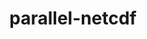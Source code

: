 ---
title: "parallel-netcdf"
layout: cache
categories: [package, develop]
meta: {"versions": ["1.12.3", "1.14.0"], "compilers": ["gcc@=11.1.0", "gcc@=11.4.0", "gcc@=12.4.0", "gcc@=7.3.1", "gcc@=9.4.0", "oneapi@=2024.1.0", "oneapi@=2024.2.1"], "oss": ["amzn2", "ubuntu20.04", "ubuntu22.04"], "platforms": ["linux"], "targets": ["aarch64", "neoverse_v1", "neoverse_v2", "ppc64le", "x86_64_v3", "x86_64_v4"], "stacks": ["aws-isc", "aws-isc-aarch64", "aws-pcluster-neoverse_v1", "aws-pcluster-x86_64_v4", "data-vis-sdk", "e4s", "e4s-neoverse-v2", "e4s-neoverse_v1", "e4s-oneapi", "e4s-power", "root"], "num_specs": 77, "num_specs_by_stack": {"aws-isc-aarch64": 7, "root": 77, "aws-pcluster-neoverse_v1": 5, "aws-isc": 7, "aws-pcluster-x86_64_v4": 6, "e4s-power": 6, "data-vis-sdk": 5, "e4s-neoverse_v1": 6, "e4s-neoverse-v2": 6, "e4s": 17, "e4s-oneapi": 12}}
spec_details: [{"hash": "dqnplfic5erhakf2vt3g5qgf5entgd4e", "compiler": "gcc@=7.3.1", "versions": ["1.14.0"], "os": "amzn2", "platform": "linux", "target": "aarch64", "variants": ["build_system=autotools", "~burstbuffer", "+cxx", "~examples", "+fortran", "+pic", "+shared"], "stacks": ["aws-isc-aarch64", "root"], "size": "-", "tarball": "https://binaries.spack.io/develop/build_cache/linux-amzn2-aarch64/gcc-7.3.1/parallel-netcdf-1.14.0/linux-amzn2-aarch64-gcc-7.3.1-parallel-netcdf-1.14.0-dqnplfic5erhakf2vt3g5qgf5entgd4e.spack"}, {"hash": "qy2lhjyti5ofsbeitvlvs37t44c6mkrp", "compiler": "gcc@=7.3.1", "versions": ["1.14.0"], "os": "amzn2", "platform": "linux", "target": "aarch64", "variants": ["build_system=autotools", "~burstbuffer", "+cxx", "~examples", "+fortran", "+pic", "+shared"], "stacks": ["aws-isc-aarch64", "root"], "size": "-", "tarball": "https://binaries.spack.io/develop/build_cache/linux-amzn2-aarch64/gcc-7.3.1/parallel-netcdf-1.14.0/linux-amzn2-aarch64-gcc-7.3.1-parallel-netcdf-1.14.0-qy2lhjyti5ofsbeitvlvs37t44c6mkrp.spack"}, {"hash": "gkb5px7jqys45hyhxuq6ftydpfpnbjxw", "compiler": "gcc@=7.3.1", "versions": ["1.14.0"], "os": "amzn2", "platform": "linux", "target": "aarch64", "variants": ["build_system=autotools", "~burstbuffer", "+cxx", "~examples", "+fortran", "+pic", "+shared"], "stacks": ["aws-isc-aarch64", "root"], "size": "-", "tarball": "https://binaries.spack.io/develop/build_cache/linux-amzn2-aarch64/gcc-7.3.1/parallel-netcdf-1.14.0/linux-amzn2-aarch64-gcc-7.3.1-parallel-netcdf-1.14.0-gkb5px7jqys45hyhxuq6ftydpfpnbjxw.spack"}, {"hash": "x2dvncvn5gqxydlc4g7sguvszpvllfiz", "compiler": "gcc@=7.3.1", "versions": ["1.14.0"], "os": "amzn2", "platform": "linux", "target": "aarch64", "variants": ["build_system=autotools", "~burstbuffer", "+cxx", "~examples", "+fortran", "+pic", "+shared"], "stacks": ["aws-isc-aarch64", "root"], "size": "-", "tarball": "https://binaries.spack.io/develop/build_cache/linux-amzn2-aarch64/gcc-7.3.1/parallel-netcdf-1.14.0/linux-amzn2-aarch64-gcc-7.3.1-parallel-netcdf-1.14.0-x2dvncvn5gqxydlc4g7sguvszpvllfiz.spack"}, {"hash": "xpp4lu64f6z3cqi743l46pjidt6pzmve", "compiler": "gcc@=7.3.1", "versions": ["1.14.0"], "os": "amzn2", "platform": "linux", "target": "aarch64", "variants": ["build_system=autotools", "~burstbuffer", "+cxx", "~examples", "+fortran", "+pic", "+shared"], "stacks": ["aws-isc-aarch64", "root"], "size": "-", "tarball": "https://binaries.spack.io/develop/build_cache/linux-amzn2-aarch64/gcc-7.3.1/parallel-netcdf-1.14.0/linux-amzn2-aarch64-gcc-7.3.1-parallel-netcdf-1.14.0-xpp4lu64f6z3cqi743l46pjidt6pzmve.spack"}, {"hash": "prltiktzosxn4bq45knbdxfa2n36hds4", "compiler": "gcc@=7.3.1", "versions": ["1.14.0"], "os": "amzn2", "platform": "linux", "target": "aarch64", "variants": ["build_system=autotools", "~burstbuffer", "+cxx", "~examples", "+fortran", "+pic", "+shared"], "stacks": ["aws-isc-aarch64", "root"], "size": "-", "tarball": "https://binaries.spack.io/develop/build_cache/linux-amzn2-aarch64/gcc-7.3.1/parallel-netcdf-1.14.0/linux-amzn2-aarch64-gcc-7.3.1-parallel-netcdf-1.14.0-prltiktzosxn4bq45knbdxfa2n36hds4.spack"}, {"hash": "ahndey3olajj3s24nysch7rlx2zxqlck", "compiler": "gcc@=7.3.1", "versions": ["1.14.0"], "os": "amzn2", "platform": "linux", "target": "aarch64", "variants": ["build_system=autotools", "~burstbuffer", "+cxx", "~examples", "+fortran", "+pic", "+shared"], "stacks": ["aws-isc-aarch64", "root"], "size": "-", "tarball": "https://binaries.spack.io/develop/build_cache/linux-amzn2-aarch64/gcc-7.3.1/parallel-netcdf-1.14.0/linux-amzn2-aarch64-gcc-7.3.1-parallel-netcdf-1.14.0-ahndey3olajj3s24nysch7rlx2zxqlck.spack"}, {"hash": "oxokuwletmsmz5po7vklpbqvrri2up33", "compiler": "gcc@=12.4.0", "versions": ["1.14.0"], "os": "amzn2", "platform": "linux", "target": "neoverse_v1", "variants": ["build_system=autotools", "~burstbuffer", "+cxx", "~examples", "+fortran", "+pic", "+shared"], "stacks": ["root", "aws-pcluster-neoverse_v1"], "size": "-", "tarball": "https://binaries.spack.io/develop/build_cache/linux-amzn2-neoverse_v1/gcc-12.4.0/parallel-netcdf-1.14.0/linux-amzn2-neoverse_v1-gcc-12.4.0-parallel-netcdf-1.14.0-oxokuwletmsmz5po7vklpbqvrri2up33.spack"}, {"hash": "azorururfwbdjuebuckazm3iot4neofu", "compiler": "gcc@=12.4.0", "versions": ["1.14.0"], "os": "amzn2", "platform": "linux", "target": "neoverse_v1", "variants": ["build_system=autotools", "~burstbuffer", "+cxx", "~examples", "+fortran", "+pic", "+shared"], "stacks": ["root", "aws-pcluster-neoverse_v1"], "size": "-", "tarball": "https://binaries.spack.io/develop/build_cache/linux-amzn2-neoverse_v1/gcc-12.4.0/parallel-netcdf-1.14.0/linux-amzn2-neoverse_v1-gcc-12.4.0-parallel-netcdf-1.14.0-azorururfwbdjuebuckazm3iot4neofu.spack"}, {"hash": "4hc6crxqjks4cpfzcshk5iuytjbbjw3s", "compiler": "gcc@=12.4.0", "versions": ["1.14.0"], "os": "amzn2", "platform": "linux", "target": "neoverse_v1", "variants": ["build_system=autotools", "~burstbuffer", "+cxx", "~examples", "+fortran", "+pic", "+shared"], "stacks": ["root", "aws-pcluster-neoverse_v1"], "size": "-", "tarball": "https://binaries.spack.io/develop/build_cache/linux-amzn2-neoverse_v1/gcc-12.4.0/parallel-netcdf-1.14.0/linux-amzn2-neoverse_v1-gcc-12.4.0-parallel-netcdf-1.14.0-4hc6crxqjks4cpfzcshk5iuytjbbjw3s.spack"}, {"hash": "fj2lxuwcdcvnqmb2ypyib2q6lcs5cidy", "compiler": "gcc@=12.4.0", "versions": ["1.14.0"], "os": "amzn2", "platform": "linux", "target": "neoverse_v1", "variants": ["build_system=autotools", "~burstbuffer", "+cxx", "~examples", "+fortran", "+pic", "+shared"], "stacks": ["root", "aws-pcluster-neoverse_v1"], "size": "-", "tarball": "https://binaries.spack.io/develop/build_cache/linux-amzn2-neoverse_v1/gcc-12.4.0/parallel-netcdf-1.14.0/linux-amzn2-neoverse_v1-gcc-12.4.0-parallel-netcdf-1.14.0-fj2lxuwcdcvnqmb2ypyib2q6lcs5cidy.spack"}, {"hash": "yk75xhp7dcmdmgi5o4nbfz47zuaeeeyu", "compiler": "gcc@=12.4.0", "versions": ["1.14.0"], "os": "amzn2", "platform": "linux", "target": "neoverse_v1", "variants": ["build_system=autotools", "~burstbuffer", "+cxx", "~examples", "+fortran", "+pic", "+shared"], "stacks": ["root", "aws-pcluster-neoverse_v1"], "size": "-", "tarball": "https://binaries.spack.io/develop/build_cache/linux-amzn2-neoverse_v1/gcc-12.4.0/parallel-netcdf-1.14.0/linux-amzn2-neoverse_v1-gcc-12.4.0-parallel-netcdf-1.14.0-yk75xhp7dcmdmgi5o4nbfz47zuaeeeyu.spack"}, {"hash": "4z7q7p5bondwto7rxkb2zelltg6ctwib", "compiler": "gcc@=7.3.1", "versions": ["1.14.0"], "os": "amzn2", "platform": "linux", "target": "x86_64_v3", "variants": ["build_system=autotools", "~burstbuffer", "+cxx", "~examples", "+fortran", "+pic", "+shared"], "stacks": ["aws-isc", "root"], "size": "-", "tarball": "https://binaries.spack.io/develop/build_cache/linux-amzn2-x86_64_v3/gcc-7.3.1/parallel-netcdf-1.14.0/linux-amzn2-x86_64_v3-gcc-7.3.1-parallel-netcdf-1.14.0-4z7q7p5bondwto7rxkb2zelltg6ctwib.spack"}, {"hash": "nd66m376zni6uagx2rlo2wpe2cvf3kdj", "compiler": "gcc@=7.3.1", "versions": ["1.14.0"], "os": "amzn2", "platform": "linux", "target": "x86_64_v3", "variants": ["build_system=autotools", "~burstbuffer", "+cxx", "~examples", "+fortran", "+pic", "+shared"], "stacks": ["aws-isc", "root"], "size": "-", "tarball": "https://binaries.spack.io/develop/build_cache/linux-amzn2-x86_64_v3/gcc-7.3.1/parallel-netcdf-1.14.0/linux-amzn2-x86_64_v3-gcc-7.3.1-parallel-netcdf-1.14.0-nd66m376zni6uagx2rlo2wpe2cvf3kdj.spack"}, {"hash": "idoajxv4sojoygtthfarziuivlw3gl5g", "compiler": "gcc@=7.3.1", "versions": ["1.14.0"], "os": "amzn2", "platform": "linux", "target": "x86_64_v3", "variants": ["build_system=autotools", "~burstbuffer", "+cxx", "~examples", "+fortran", "+pic", "+shared"], "stacks": ["aws-isc", "root"], "size": "-", "tarball": "https://binaries.spack.io/develop/build_cache/linux-amzn2-x86_64_v3/gcc-7.3.1/parallel-netcdf-1.14.0/linux-amzn2-x86_64_v3-gcc-7.3.1-parallel-netcdf-1.14.0-idoajxv4sojoygtthfarziuivlw3gl5g.spack"}, {"hash": "32flskuxap2v4jcmfpngibmqrajrd6rn", "compiler": "gcc@=7.3.1", "versions": ["1.14.0"], "os": "amzn2", "platform": "linux", "target": "x86_64_v3", "variants": ["build_system=autotools", "~burstbuffer", "+cxx", "~examples", "+fortran", "+pic", "+shared"], "stacks": ["aws-isc", "root"], "size": "-", "tarball": "https://binaries.spack.io/develop/build_cache/linux-amzn2-x86_64_v3/gcc-7.3.1/parallel-netcdf-1.14.0/linux-amzn2-x86_64_v3-gcc-7.3.1-parallel-netcdf-1.14.0-32flskuxap2v4jcmfpngibmqrajrd6rn.spack"}, {"hash": "vpsd2tqelylbkf7hppwxb2afooqkbp5f", "compiler": "gcc@=7.3.1", "versions": ["1.14.0"], "os": "amzn2", "platform": "linux", "target": "x86_64_v3", "variants": ["build_system=autotools", "~burstbuffer", "+cxx", "~examples", "+fortran", "+pic", "+shared"], "stacks": ["aws-isc", "root"], "size": "-", "tarball": "https://binaries.spack.io/develop/build_cache/linux-amzn2-x86_64_v3/gcc-7.3.1/parallel-netcdf-1.14.0/linux-amzn2-x86_64_v3-gcc-7.3.1-parallel-netcdf-1.14.0-vpsd2tqelylbkf7hppwxb2afooqkbp5f.spack"}, {"hash": "s2czlnmd2rx2nshkhsknss42y6sjsokw", "compiler": "gcc@=7.3.1", "versions": ["1.14.0"], "os": "amzn2", "platform": "linux", "target": "x86_64_v3", "variants": ["build_system=autotools", "~burstbuffer", "+cxx", "~examples", "+fortran", "+pic", "+shared"], "stacks": ["aws-isc", "root"], "size": "-", "tarball": "https://binaries.spack.io/develop/build_cache/linux-amzn2-x86_64_v3/gcc-7.3.1/parallel-netcdf-1.14.0/linux-amzn2-x86_64_v3-gcc-7.3.1-parallel-netcdf-1.14.0-s2czlnmd2rx2nshkhsknss42y6sjsokw.spack"}, {"hash": "jl4xsgpzy65bjfna3vrlrmexde2ilbvc", "compiler": "gcc@=7.3.1", "versions": ["1.14.0"], "os": "amzn2", "platform": "linux", "target": "x86_64_v3", "variants": ["build_system=autotools", "~burstbuffer", "+cxx", "~examples", "+fortran", "+pic", "+shared"], "stacks": ["aws-isc", "root"], "size": "-", "tarball": "https://binaries.spack.io/develop/build_cache/linux-amzn2-x86_64_v3/gcc-7.3.1/parallel-netcdf-1.14.0/linux-amzn2-x86_64_v3-gcc-7.3.1-parallel-netcdf-1.14.0-jl4xsgpzy65bjfna3vrlrmexde2ilbvc.spack"}, {"hash": "er3ews76x5majuv7tlilnofe6h74hbs2", "compiler": "oneapi@=2024.1.0", "versions": ["1.14.0"], "os": "amzn2", "platform": "linux", "target": "x86_64_v3", "variants": ["build_system=autotools", "~burstbuffer", "+cxx", "~examples", "+fortran", "+pic", "+shared"], "stacks": ["root", "aws-pcluster-x86_64_v4"], "size": "-", "tarball": "https://binaries.spack.io/develop/build_cache/linux-amzn2-x86_64_v3/oneapi-2024.1.0/parallel-netcdf-1.14.0/linux-amzn2-x86_64_v3-oneapi-2024.1.0-parallel-netcdf-1.14.0-er3ews76x5majuv7tlilnofe6h74hbs2.spack"}, {"hash": "hzfv3zd7w2jpeaie7uq7jhxgt7cwucfk", "compiler": "oneapi@=2024.1.0", "versions": ["1.14.0"], "os": "amzn2", "platform": "linux", "target": "x86_64_v3", "variants": ["build_system=autotools", "~burstbuffer", "+cxx", "~examples", "+fortran", "+pic", "+shared"], "stacks": ["root", "aws-pcluster-x86_64_v4"], "size": "-", "tarball": "https://binaries.spack.io/develop/build_cache/linux-amzn2-x86_64_v3/oneapi-2024.1.0/parallel-netcdf-1.14.0/linux-amzn2-x86_64_v3-oneapi-2024.1.0-parallel-netcdf-1.14.0-hzfv3zd7w2jpeaie7uq7jhxgt7cwucfk.spack"}, {"hash": "vg6ds2h2gmzeugww4ypvc54zfsquydto", "compiler": "oneapi@=2024.1.0", "versions": ["1.14.0"], "os": "amzn2", "platform": "linux", "target": "x86_64_v3", "variants": ["build_system=autotools", "~burstbuffer", "+cxx", "~examples", "+fortran", "+pic", "+shared"], "stacks": ["root", "aws-pcluster-x86_64_v4"], "size": "-", "tarball": "https://binaries.spack.io/develop/build_cache/linux-amzn2-x86_64_v3/oneapi-2024.1.0/parallel-netcdf-1.14.0/linux-amzn2-x86_64_v3-oneapi-2024.1.0-parallel-netcdf-1.14.0-vg6ds2h2gmzeugww4ypvc54zfsquydto.spack"}, {"hash": "qcw7yadjpcmyn4dy36kr75n4nq5pmk6b", "compiler": "oneapi@=2024.1.0", "versions": ["1.14.0"], "os": "amzn2", "platform": "linux", "target": "x86_64_v4", "variants": ["build_system=autotools", "~burstbuffer", "+cxx", "~examples", "+fortran", "+pic", "+shared"], "stacks": ["root", "aws-pcluster-x86_64_v4"], "size": "-", "tarball": "https://binaries.spack.io/develop/build_cache/linux-amzn2-x86_64_v4/oneapi-2024.1.0/parallel-netcdf-1.14.0/linux-amzn2-x86_64_v4-oneapi-2024.1.0-parallel-netcdf-1.14.0-qcw7yadjpcmyn4dy36kr75n4nq5pmk6b.spack"}, {"hash": "qwjemw4kddodgybwmf7m37vnyg2gxbrm", "compiler": "oneapi@=2024.1.0", "versions": ["1.14.0"], "os": "amzn2", "platform": "linux", "target": "x86_64_v4", "variants": ["build_system=autotools", "~burstbuffer", "+cxx", "~examples", "+fortran", "+pic", "+shared"], "stacks": ["root", "aws-pcluster-x86_64_v4"], "size": "-", "tarball": "https://binaries.spack.io/develop/build_cache/linux-amzn2-x86_64_v4/oneapi-2024.1.0/parallel-netcdf-1.14.0/linux-amzn2-x86_64_v4-oneapi-2024.1.0-parallel-netcdf-1.14.0-qwjemw4kddodgybwmf7m37vnyg2gxbrm.spack"}, {"hash": "rxw5phry7erxandfwql4pacobts3dgfn", "compiler": "oneapi@=2024.1.0", "versions": ["1.14.0"], "os": "amzn2", "platform": "linux", "target": "x86_64_v4", "variants": ["build_system=autotools", "~burstbuffer", "+cxx", "~examples", "+fortran", "+pic", "+shared"], "stacks": ["root", "aws-pcluster-x86_64_v4"], "size": "-", "tarball": "https://binaries.spack.io/develop/build_cache/linux-amzn2-x86_64_v4/oneapi-2024.1.0/parallel-netcdf-1.14.0/linux-amzn2-x86_64_v4-oneapi-2024.1.0-parallel-netcdf-1.14.0-rxw5phry7erxandfwql4pacobts3dgfn.spack"}, {"hash": "46qqoacpipktcxpgwuwpmura7wwwqhoa", "compiler": "gcc@=9.4.0", "versions": ["1.14.0"], "os": "ubuntu20.04", "platform": "linux", "target": "ppc64le", "variants": ["build_system=autotools", "~burstbuffer", "+cxx", "~examples", "+fortran", "+pic", "+shared"], "stacks": ["root", "e4s-power"], "size": "-", "tarball": "https://binaries.spack.io/develop/build_cache/linux-ubuntu20.04-ppc64le/gcc-9.4.0/parallel-netcdf-1.14.0/linux-ubuntu20.04-ppc64le-gcc-9.4.0-parallel-netcdf-1.14.0-46qqoacpipktcxpgwuwpmura7wwwqhoa.spack"}, {"hash": "4ft4qlymhsyugkyhuhe4nlupsfgwt4v6", "compiler": "gcc@=9.4.0", "versions": ["1.14.0"], "os": "ubuntu20.04", "platform": "linux", "target": "ppc64le", "variants": ["build_system=autotools", "~burstbuffer", "+cxx", "~examples", "+fortran", "+pic", "+shared"], "stacks": ["root", "e4s-power"], "size": "-", "tarball": "https://binaries.spack.io/develop/build_cache/linux-ubuntu20.04-ppc64le/gcc-9.4.0/parallel-netcdf-1.14.0/linux-ubuntu20.04-ppc64le-gcc-9.4.0-parallel-netcdf-1.14.0-4ft4qlymhsyugkyhuhe4nlupsfgwt4v6.spack"}, {"hash": "icoabe6mswl6da5fih6igh3dfyokwsq4", "compiler": "gcc@=9.4.0", "versions": ["1.14.0"], "os": "ubuntu20.04", "platform": "linux", "target": "ppc64le", "variants": ["build_system=autotools", "~burstbuffer", "+cxx", "~examples", "+fortran", "+pic", "+shared"], "stacks": ["root", "e4s-power"], "size": "-", "tarball": "https://binaries.spack.io/develop/build_cache/linux-ubuntu20.04-ppc64le/gcc-9.4.0/parallel-netcdf-1.14.0/linux-ubuntu20.04-ppc64le-gcc-9.4.0-parallel-netcdf-1.14.0-icoabe6mswl6da5fih6igh3dfyokwsq4.spack"}, {"hash": "jthcksgoef5k7zjrf5kptx4a3qikvdkf", "compiler": "gcc@=9.4.0", "versions": ["1.14.0"], "os": "ubuntu20.04", "platform": "linux", "target": "ppc64le", "variants": ["build_system=autotools", "~burstbuffer", "+cxx", "~examples", "+fortran", "+pic", "+shared"], "stacks": ["root", "e4s-power"], "size": "-", "tarball": "https://binaries.spack.io/develop/build_cache/linux-ubuntu20.04-ppc64le/gcc-9.4.0/parallel-netcdf-1.14.0/linux-ubuntu20.04-ppc64le-gcc-9.4.0-parallel-netcdf-1.14.0-jthcksgoef5k7zjrf5kptx4a3qikvdkf.spack"}, {"hash": "o6kyx2gx2svqcyjqdlzwnn6xiezyyccx", "compiler": "gcc@=9.4.0", "versions": ["1.14.0"], "os": "ubuntu20.04", "platform": "linux", "target": "ppc64le", "variants": ["build_system=autotools", "~burstbuffer", "+cxx", "~examples", "+fortran", "+pic", "+shared"], "stacks": ["root", "e4s-power"], "size": "-", "tarball": "https://binaries.spack.io/develop/build_cache/linux-ubuntu20.04-ppc64le/gcc-9.4.0/parallel-netcdf-1.14.0/linux-ubuntu20.04-ppc64le-gcc-9.4.0-parallel-netcdf-1.14.0-o6kyx2gx2svqcyjqdlzwnn6xiezyyccx.spack"}, {"hash": "qzkkbh5fjyqniqq2icz4v4risigrv7qp", "compiler": "gcc@=9.4.0", "versions": ["1.14.0"], "os": "ubuntu20.04", "platform": "linux", "target": "ppc64le", "variants": ["build_system=autotools", "~burstbuffer", "+cxx", "~examples", "+fortran", "+pic", "+shared"], "stacks": ["root", "e4s-power"], "size": "-", "tarball": "https://binaries.spack.io/develop/build_cache/linux-ubuntu20.04-ppc64le/gcc-9.4.0/parallel-netcdf-1.14.0/linux-ubuntu20.04-ppc64le-gcc-9.4.0-parallel-netcdf-1.14.0-qzkkbh5fjyqniqq2icz4v4risigrv7qp.spack"}, {"hash": "erjmrfj7xjx3c3nxbni56xjigausov6a", "compiler": "gcc@=11.1.0", "versions": ["1.14.0"], "os": "ubuntu20.04", "platform": "linux", "target": "x86_64_v3", "variants": ["build_system=autotools", "~burstbuffer", "+cxx", "~examples", "+fortran", "+pic", "+shared"], "stacks": ["data-vis-sdk", "root"], "size": "-", "tarball": "https://binaries.spack.io/develop/build_cache/linux-ubuntu20.04-x86_64_v3/gcc-11.1.0/parallel-netcdf-1.14.0/linux-ubuntu20.04-x86_64_v3-gcc-11.1.0-parallel-netcdf-1.14.0-erjmrfj7xjx3c3nxbni56xjigausov6a.spack"}, {"hash": "pbkksoj7jdsrpho44tw4kg3refoisxuc", "compiler": "gcc@=11.1.0", "versions": ["1.14.0"], "os": "ubuntu20.04", "platform": "linux", "target": "x86_64_v3", "variants": ["build_system=autotools", "~burstbuffer", "+cxx", "~examples", "+fortran", "+pic", "+shared"], "stacks": ["data-vis-sdk", "root"], "size": "-", "tarball": "https://binaries.spack.io/develop/build_cache/linux-ubuntu20.04-x86_64_v3/gcc-11.1.0/parallel-netcdf-1.14.0/linux-ubuntu20.04-x86_64_v3-gcc-11.1.0-parallel-netcdf-1.14.0-pbkksoj7jdsrpho44tw4kg3refoisxuc.spack"}, {"hash": "da44jnadrelo35hzndanga4cad7c5dn2", "compiler": "gcc@=11.1.0", "versions": ["1.14.0"], "os": "ubuntu20.04", "platform": "linux", "target": "x86_64_v3", "variants": ["build_system=autotools", "~burstbuffer", "+cxx", "~examples", "+fortran", "+pic", "+shared"], "stacks": ["data-vis-sdk", "root"], "size": "-", "tarball": "https://binaries.spack.io/develop/build_cache/linux-ubuntu20.04-x86_64_v3/gcc-11.1.0/parallel-netcdf-1.14.0/linux-ubuntu20.04-x86_64_v3-gcc-11.1.0-parallel-netcdf-1.14.0-da44jnadrelo35hzndanga4cad7c5dn2.spack"}, {"hash": "o6yhjl6qnr7x5ijq4e3vin7g2e2ybuqc", "compiler": "gcc@=11.1.0", "versions": ["1.14.0"], "os": "ubuntu20.04", "platform": "linux", "target": "x86_64_v3", "variants": ["build_system=autotools", "~burstbuffer", "+cxx", "~examples", "+fortran", "+pic", "+shared"], "stacks": ["data-vis-sdk", "root"], "size": "-", "tarball": "https://binaries.spack.io/develop/build_cache/linux-ubuntu20.04-x86_64_v3/gcc-11.1.0/parallel-netcdf-1.14.0/linux-ubuntu20.04-x86_64_v3-gcc-11.1.0-parallel-netcdf-1.14.0-o6yhjl6qnr7x5ijq4e3vin7g2e2ybuqc.spack"}, {"hash": "pskehzfz6ndu55o4lx5iu5hgdliqywsa", "compiler": "gcc@=11.1.0", "versions": ["1.14.0"], "os": "ubuntu20.04", "platform": "linux", "target": "x86_64_v3", "variants": ["build_system=autotools", "~burstbuffer", "+cxx", "~examples", "+fortran", "+pic", "+shared"], "stacks": ["data-vis-sdk", "root"], "size": "-", "tarball": "https://binaries.spack.io/develop/build_cache/linux-ubuntu20.04-x86_64_v3/gcc-11.1.0/parallel-netcdf-1.14.0/linux-ubuntu20.04-x86_64_v3-gcc-11.1.0-parallel-netcdf-1.14.0-pskehzfz6ndu55o4lx5iu5hgdliqywsa.spack"}, {"hash": "jmm3ryfz3pdwdbono2pombz24pfh2ocp", "compiler": "gcc@=11.4.0", "versions": ["1.12.3"], "os": "ubuntu22.04", "platform": "linux", "target": "neoverse_v1", "variants": ["build_system=autotools", "~burstbuffer", "+cxx", "+fortran", "+pic", "+shared"], "stacks": ["root", "e4s-neoverse_v1"], "size": "-", "tarball": "https://binaries.spack.io/develop/build_cache/linux-ubuntu22.04-neoverse_v1/gcc-11.4.0/parallel-netcdf-1.12.3/linux-ubuntu22.04-neoverse_v1-gcc-11.4.0-parallel-netcdf-1.12.3-jmm3ryfz3pdwdbono2pombz24pfh2ocp.spack"}, {"hash": "nkj2cdejtipbor3ijj4pwvv4hwy3ejmt", "compiler": "gcc@=11.4.0", "versions": ["1.12.3"], "os": "ubuntu22.04", "platform": "linux", "target": "neoverse_v1", "variants": ["build_system=autotools", "~burstbuffer", "+cxx", "+fortran", "+pic", "+shared"], "stacks": ["root", "e4s-neoverse_v1"], "size": "-", "tarball": "https://binaries.spack.io/develop/build_cache/linux-ubuntu22.04-neoverse_v1/gcc-11.4.0/parallel-netcdf-1.12.3/linux-ubuntu22.04-neoverse_v1-gcc-11.4.0-parallel-netcdf-1.12.3-nkj2cdejtipbor3ijj4pwvv4hwy3ejmt.spack"}, {"hash": "7hoegb2ibldnabzebzaudjgzhmektqjl", "compiler": "gcc@=11.4.0", "versions": ["1.12.3"], "os": "ubuntu22.04", "platform": "linux", "target": "neoverse_v1", "variants": ["build_system=autotools", "~burstbuffer", "+cxx", "+fortran", "+pic", "+shared"], "stacks": ["root", "e4s-neoverse_v1"], "size": "-", "tarball": "https://binaries.spack.io/develop/build_cache/linux-ubuntu22.04-neoverse_v1/gcc-11.4.0/parallel-netcdf-1.12.3/linux-ubuntu22.04-neoverse_v1-gcc-11.4.0-parallel-netcdf-1.12.3-7hoegb2ibldnabzebzaudjgzhmektqjl.spack"}, {"hash": "5mslt5ge3nn63hlismeab3ef27nutzdk", "compiler": "gcc@=11.4.0", "versions": ["1.12.3"], "os": "ubuntu22.04", "platform": "linux", "target": "neoverse_v1", "variants": ["build_system=autotools", "~burstbuffer", "+cxx", "+fortran", "+pic", "+shared"], "stacks": ["root", "e4s-neoverse_v1"], "size": "-", "tarball": "https://binaries.spack.io/develop/build_cache/linux-ubuntu22.04-neoverse_v1/gcc-11.4.0/parallel-netcdf-1.12.3/linux-ubuntu22.04-neoverse_v1-gcc-11.4.0-parallel-netcdf-1.12.3-5mslt5ge3nn63hlismeab3ef27nutzdk.spack"}, {"hash": "6bq5eyas7jr7q2lgia34jelogunwiwqc", "compiler": "gcc@=11.4.0", "versions": ["1.12.3"], "os": "ubuntu22.04", "platform": "linux", "target": "neoverse_v1", "variants": ["build_system=autotools", "~burstbuffer", "+cxx", "+fortran", "+pic", "+shared"], "stacks": ["root", "e4s-neoverse_v1"], "size": "-", "tarball": "https://binaries.spack.io/develop/build_cache/linux-ubuntu22.04-neoverse_v1/gcc-11.4.0/parallel-netcdf-1.12.3/linux-ubuntu22.04-neoverse_v1-gcc-11.4.0-parallel-netcdf-1.12.3-6bq5eyas7jr7q2lgia34jelogunwiwqc.spack"}, {"hash": "fzbs6g6wthrzlox3wfnjxcf4n7tibdnm", "compiler": "gcc@=11.4.0", "versions": ["1.12.3"], "os": "ubuntu22.04", "platform": "linux", "target": "neoverse_v1", "variants": ["build_system=autotools", "~burstbuffer", "+cxx", "+fortran", "+pic", "+shared"], "stacks": ["root", "e4s-neoverse_v1"], "size": "-", "tarball": "https://binaries.spack.io/develop/build_cache/linux-ubuntu22.04-neoverse_v1/gcc-11.4.0/parallel-netcdf-1.12.3/linux-ubuntu22.04-neoverse_v1-gcc-11.4.0-parallel-netcdf-1.12.3-fzbs6g6wthrzlox3wfnjxcf4n7tibdnm.spack"}, {"hash": "flzx7mc4fucv7kvbbgujqjqurrgmdxur", "compiler": "gcc@=11.4.0", "versions": ["1.14.0"], "os": "ubuntu22.04", "platform": "linux", "target": "neoverse_v2", "variants": ["build_system=autotools", "~burstbuffer", "+cxx", "~examples", "+fortran", "+pic", "+shared"], "stacks": ["e4s-neoverse-v2", "root"], "size": "-", "tarball": "https://binaries.spack.io/develop/build_cache/linux-ubuntu22.04-neoverse_v2/gcc-11.4.0/parallel-netcdf-1.14.0/linux-ubuntu22.04-neoverse_v2-gcc-11.4.0-parallel-netcdf-1.14.0-flzx7mc4fucv7kvbbgujqjqurrgmdxur.spack"}, {"hash": "6iqlytqazx5uj3seqfd7i7ny3gt6ozg3", "compiler": "gcc@=11.4.0", "versions": ["1.14.0"], "os": "ubuntu22.04", "platform": "linux", "target": "neoverse_v2", "variants": ["build_system=autotools", "~burstbuffer", "+cxx", "~examples", "+fortran", "+pic", "+shared"], "stacks": ["e4s-neoverse-v2", "root"], "size": "-", "tarball": "https://binaries.spack.io/develop/build_cache/linux-ubuntu22.04-neoverse_v2/gcc-11.4.0/parallel-netcdf-1.14.0/linux-ubuntu22.04-neoverse_v2-gcc-11.4.0-parallel-netcdf-1.14.0-6iqlytqazx5uj3seqfd7i7ny3gt6ozg3.spack"}, {"hash": "owuvfxocmzlytjsdtgeyoxexnxquhfjw", "compiler": "gcc@=11.4.0", "versions": ["1.14.0"], "os": "ubuntu22.04", "platform": "linux", "target": "neoverse_v2", "variants": ["build_system=autotools", "~burstbuffer", "+cxx", "~examples", "+fortran", "+pic", "+shared"], "stacks": ["e4s-neoverse-v2", "root"], "size": "-", "tarball": "https://binaries.spack.io/develop/build_cache/linux-ubuntu22.04-neoverse_v2/gcc-11.4.0/parallel-netcdf-1.14.0/linux-ubuntu22.04-neoverse_v2-gcc-11.4.0-parallel-netcdf-1.14.0-owuvfxocmzlytjsdtgeyoxexnxquhfjw.spack"}, {"hash": "tgctaj3liyy7kbuxvxqn3urg7andqti6", "compiler": "gcc@=11.4.0", "versions": ["1.14.0"], "os": "ubuntu22.04", "platform": "linux", "target": "neoverse_v2", "variants": ["build_system=autotools", "~burstbuffer", "+cxx", "~examples", "+fortran", "+pic", "+shared"], "stacks": ["e4s-neoverse-v2", "root"], "size": "-", "tarball": "https://binaries.spack.io/develop/build_cache/linux-ubuntu22.04-neoverse_v2/gcc-11.4.0/parallel-netcdf-1.14.0/linux-ubuntu22.04-neoverse_v2-gcc-11.4.0-parallel-netcdf-1.14.0-tgctaj3liyy7kbuxvxqn3urg7andqti6.spack"}, {"hash": "6ntu7oxosk22qiyo6stqfnfd4vivxanu", "compiler": "gcc@=11.4.0", "versions": ["1.14.0"], "os": "ubuntu22.04", "platform": "linux", "target": "neoverse_v2", "variants": ["build_system=autotools", "~burstbuffer", "+cxx", "~examples", "+fortran", "+pic", "+shared"], "stacks": ["e4s-neoverse-v2", "root"], "size": "-", "tarball": "https://binaries.spack.io/develop/build_cache/linux-ubuntu22.04-neoverse_v2/gcc-11.4.0/parallel-netcdf-1.14.0/linux-ubuntu22.04-neoverse_v2-gcc-11.4.0-parallel-netcdf-1.14.0-6ntu7oxosk22qiyo6stqfnfd4vivxanu.spack"}, {"hash": "hlpcmmxyoldevaxdzaayzmcnlhv7tgox", "compiler": "gcc@=11.4.0", "versions": ["1.14.0"], "os": "ubuntu22.04", "platform": "linux", "target": "neoverse_v2", "variants": ["build_system=autotools", "~burstbuffer", "+cxx", "~examples", "+fortran", "+pic", "+shared"], "stacks": ["e4s-neoverse-v2", "root"], "size": "-", "tarball": "https://binaries.spack.io/develop/build_cache/linux-ubuntu22.04-neoverse_v2/gcc-11.4.0/parallel-netcdf-1.14.0/linux-ubuntu22.04-neoverse_v2-gcc-11.4.0-parallel-netcdf-1.14.0-hlpcmmxyoldevaxdzaayzmcnlhv7tgox.spack"}, {"hash": "pkljpaikotktumajkqn5ivhirbpy4wlr", "compiler": "gcc@=11.4.0", "versions": ["1.14.0"], "os": "ubuntu22.04", "platform": "linux", "target": "x86_64_v3", "variants": ["build_system=autotools", "~burstbuffer", "+cxx", "~examples", "+fortran", "+pic", "+shared"], "stacks": ["e4s", "root"], "size": "-", "tarball": "https://binaries.spack.io/develop/build_cache/linux-ubuntu22.04-x86_64_v3/gcc-11.4.0/parallel-netcdf-1.14.0/linux-ubuntu22.04-x86_64_v3-gcc-11.4.0-parallel-netcdf-1.14.0-pkljpaikotktumajkqn5ivhirbpy4wlr.spack"}, {"hash": "2tr4n2ztybbyl244kcwpxk55vsknfces", "compiler": "gcc@=11.4.0", "versions": ["1.14.0"], "os": "ubuntu22.04", "platform": "linux", "target": "x86_64_v3", "variants": ["build_system=autotools", "~burstbuffer", "+cxx", "~examples", "+fortran", "+pic", "+shared"], "stacks": ["e4s", "root"], "size": "-", "tarball": "https://binaries.spack.io/develop/build_cache/linux-ubuntu22.04-x86_64_v3/gcc-11.4.0/parallel-netcdf-1.14.0/linux-ubuntu22.04-x86_64_v3-gcc-11.4.0-parallel-netcdf-1.14.0-2tr4n2ztybbyl244kcwpxk55vsknfces.spack"}, {"hash": "rww3yfdtwckjdjcyluplsthxqj4ziygj", "compiler": "gcc@=11.4.0", "versions": ["1.14.0"], "os": "ubuntu22.04", "platform": "linux", "target": "x86_64_v3", "variants": ["build_system=autotools", "~burstbuffer", "+cxx", "~examples", "+fortran", "+pic", "+shared"], "stacks": ["e4s", "root"], "size": "-", "tarball": "https://binaries.spack.io/develop/build_cache/linux-ubuntu22.04-x86_64_v3/gcc-11.4.0/parallel-netcdf-1.14.0/linux-ubuntu22.04-x86_64_v3-gcc-11.4.0-parallel-netcdf-1.14.0-rww3yfdtwckjdjcyluplsthxqj4ziygj.spack"}, {"hash": "ezmrsacxynebb7gwbavzl3a7yrecwytt", "compiler": "gcc@=11.4.0", "versions": ["1.14.0"], "os": "ubuntu22.04", "platform": "linux", "target": "x86_64_v3", "variants": ["build_system=autotools", "~burstbuffer", "+cxx", "~examples", "+fortran", "+pic", "+shared"], "stacks": ["e4s", "root"], "size": "-", "tarball": "https://binaries.spack.io/develop/build_cache/linux-ubuntu22.04-x86_64_v3/gcc-11.4.0/parallel-netcdf-1.14.0/linux-ubuntu22.04-x86_64_v3-gcc-11.4.0-parallel-netcdf-1.14.0-ezmrsacxynebb7gwbavzl3a7yrecwytt.spack"}, {"hash": "sg32lalip6kyhtspbcvioa4wfpfaiouw", "compiler": "gcc@=11.4.0", "versions": ["1.14.0"], "os": "ubuntu22.04", "platform": "linux", "target": "x86_64_v3", "variants": ["build_system=autotools", "~burstbuffer", "+cxx", "~examples", "+fortran", "+pic", "+shared"], "stacks": ["e4s", "root"], "size": "-", "tarball": "https://binaries.spack.io/develop/build_cache/linux-ubuntu22.04-x86_64_v3/gcc-11.4.0/parallel-netcdf-1.14.0/linux-ubuntu22.04-x86_64_v3-gcc-11.4.0-parallel-netcdf-1.14.0-sg32lalip6kyhtspbcvioa4wfpfaiouw.spack"}, {"hash": "vw3rshikpppiaefmowaka67azlli4gew", "compiler": "gcc@=11.4.0", "versions": ["1.14.0"], "os": "ubuntu22.04", "platform": "linux", "target": "x86_64_v3", "variants": ["build_system=autotools", "~burstbuffer", "+cxx", "~examples", "+fortran", "+pic", "+shared"], "stacks": ["e4s", "root"], "size": "-", "tarball": "https://binaries.spack.io/develop/build_cache/linux-ubuntu22.04-x86_64_v3/gcc-11.4.0/parallel-netcdf-1.14.0/linux-ubuntu22.04-x86_64_v3-gcc-11.4.0-parallel-netcdf-1.14.0-vw3rshikpppiaefmowaka67azlli4gew.spack"}, {"hash": "v4qmhouoxzmn4vonr2jmeebqyzfcqqjt", "compiler": "gcc@=11.4.0", "versions": ["1.14.0"], "os": "ubuntu22.04", "platform": "linux", "target": "x86_64_v3", "variants": ["build_system=autotools", "~burstbuffer", "+cxx", "~examples", "+fortran", "+pic", "+shared"], "stacks": ["e4s", "root"], "size": "-", "tarball": "https://binaries.spack.io/develop/build_cache/linux-ubuntu22.04-x86_64_v3/gcc-11.4.0/parallel-netcdf-1.14.0/linux-ubuntu22.04-x86_64_v3-gcc-11.4.0-parallel-netcdf-1.14.0-v4qmhouoxzmn4vonr2jmeebqyzfcqqjt.spack"}, {"hash": "yhup4y5yvp33prd7uynufqj7c7wo5hh2", "compiler": "gcc@=11.4.0", "versions": ["1.14.0"], "os": "ubuntu22.04", "platform": "linux", "target": "x86_64_v3", "variants": ["build_system=autotools", "~burstbuffer", "+cxx", "~examples", "+fortran", "+pic", "+shared"], "stacks": ["e4s", "root"], "size": "-", "tarball": "https://binaries.spack.io/develop/build_cache/linux-ubuntu22.04-x86_64_v3/gcc-11.4.0/parallel-netcdf-1.14.0/linux-ubuntu22.04-x86_64_v3-gcc-11.4.0-parallel-netcdf-1.14.0-yhup4y5yvp33prd7uynufqj7c7wo5hh2.spack"}, {"hash": "yhxzuldxcnzat3g3oeure6373cb6xwq4", "compiler": "gcc@=11.4.0", "versions": ["1.14.0"], "os": "ubuntu22.04", "platform": "linux", "target": "x86_64_v3", "variants": ["build_system=autotools", "~burstbuffer", "+cxx", "~examples", "+fortran", "+pic", "+shared"], "stacks": ["e4s", "root"], "size": "-", "tarball": "https://binaries.spack.io/develop/build_cache/linux-ubuntu22.04-x86_64_v3/gcc-11.4.0/parallel-netcdf-1.14.0/linux-ubuntu22.04-x86_64_v3-gcc-11.4.0-parallel-netcdf-1.14.0-yhxzuldxcnzat3g3oeure6373cb6xwq4.spack"}, {"hash": "mwhmenckn4y7eetluqnx7mo2afmvm4ac", "compiler": "gcc@=11.4.0", "versions": ["1.14.0"], "os": "ubuntu22.04", "platform": "linux", "target": "x86_64_v3", "variants": ["build_system=autotools", "~burstbuffer", "+cxx", "~examples", "+fortran", "+pic", "+shared"], "stacks": ["e4s", "root"], "size": "-", "tarball": "https://binaries.spack.io/develop/build_cache/linux-ubuntu22.04-x86_64_v3/gcc-11.4.0/parallel-netcdf-1.14.0/linux-ubuntu22.04-x86_64_v3-gcc-11.4.0-parallel-netcdf-1.14.0-mwhmenckn4y7eetluqnx7mo2afmvm4ac.spack"}, {"hash": "d7wtautgwpu7a3optkhyyg23aydrj53t", "compiler": "gcc@=11.4.0", "versions": ["1.14.0"], "os": "ubuntu22.04", "platform": "linux", "target": "x86_64_v3", "variants": ["build_system=autotools", "~burstbuffer", "+cxx", "~examples", "+fortran", "+pic", "+shared"], "stacks": ["e4s", "root"], "size": "-", "tarball": "https://binaries.spack.io/develop/build_cache/linux-ubuntu22.04-x86_64_v3/gcc-11.4.0/parallel-netcdf-1.14.0/linux-ubuntu22.04-x86_64_v3-gcc-11.4.0-parallel-netcdf-1.14.0-d7wtautgwpu7a3optkhyyg23aydrj53t.spack"}, {"hash": "f3wdcvwbpqutzscrsydcqck7gtx6pulg", "compiler": "gcc@=11.4.0", "versions": ["1.14.0"], "os": "ubuntu22.04", "platform": "linux", "target": "x86_64_v3", "variants": ["build_system=autotools", "~burstbuffer", "+cxx", "~examples", "+fortran", "+pic", "+shared"], "stacks": ["e4s", "root"], "size": "-", "tarball": "https://binaries.spack.io/develop/build_cache/linux-ubuntu22.04-x86_64_v3/gcc-11.4.0/parallel-netcdf-1.14.0/linux-ubuntu22.04-x86_64_v3-gcc-11.4.0-parallel-netcdf-1.14.0-f3wdcvwbpqutzscrsydcqck7gtx6pulg.spack"}, {"hash": "id2xu4giw75o2lcanbcn4nqlo7ssmh7j", "compiler": "gcc@=11.4.0", "versions": ["1.14.0"], "os": "ubuntu22.04", "platform": "linux", "target": "x86_64_v3", "variants": ["build_system=autotools", "~burstbuffer", "+cxx", "~examples", "+fortran", "+pic", "+shared"], "stacks": ["e4s", "root"], "size": "-", "tarball": "https://binaries.spack.io/develop/build_cache/linux-ubuntu22.04-x86_64_v3/gcc-11.4.0/parallel-netcdf-1.14.0/linux-ubuntu22.04-x86_64_v3-gcc-11.4.0-parallel-netcdf-1.14.0-id2xu4giw75o2lcanbcn4nqlo7ssmh7j.spack"}, {"hash": "nqfcuvmia22mzbkplfuybcx7gt35d5so", "compiler": "gcc@=11.4.0", "versions": ["1.14.0"], "os": "ubuntu22.04", "platform": "linux", "target": "x86_64_v3", "variants": ["build_system=autotools", "~burstbuffer", "+cxx", "~examples", "+fortran", "+pic", "+shared"], "stacks": ["e4s", "root"], "size": "-", "tarball": "https://binaries.spack.io/develop/build_cache/linux-ubuntu22.04-x86_64_v3/gcc-11.4.0/parallel-netcdf-1.14.0/linux-ubuntu22.04-x86_64_v3-gcc-11.4.0-parallel-netcdf-1.14.0-nqfcuvmia22mzbkplfuybcx7gt35d5so.spack"}, {"hash": "qzf7j5553zaiwhe5y4lodbseonw3ppci", "compiler": "gcc@=11.4.0", "versions": ["1.14.0"], "os": "ubuntu22.04", "platform": "linux", "target": "x86_64_v3", "variants": ["build_system=autotools", "~burstbuffer", "+cxx", "~examples", "+fortran", "+pic", "+shared"], "stacks": ["e4s", "root"], "size": "-", "tarball": "https://binaries.spack.io/develop/build_cache/linux-ubuntu22.04-x86_64_v3/gcc-11.4.0/parallel-netcdf-1.14.0/linux-ubuntu22.04-x86_64_v3-gcc-11.4.0-parallel-netcdf-1.14.0-qzf7j5553zaiwhe5y4lodbseonw3ppci.spack"}, {"hash": "s5ebtq6bslw6cn36kfqpyx6ryj5tp47y", "compiler": "gcc@=11.4.0", "versions": ["1.14.0"], "os": "ubuntu22.04", "platform": "linux", "target": "x86_64_v3", "variants": ["build_system=autotools", "~burstbuffer", "+cxx", "~examples", "+fortran", "+pic", "+shared"], "stacks": ["e4s", "root"], "size": "-", "tarball": "https://binaries.spack.io/develop/build_cache/linux-ubuntu22.04-x86_64_v3/gcc-11.4.0/parallel-netcdf-1.14.0/linux-ubuntu22.04-x86_64_v3-gcc-11.4.0-parallel-netcdf-1.14.0-s5ebtq6bslw6cn36kfqpyx6ryj5tp47y.spack"}, {"hash": "utfkzukl4pwsexbu6ai7njveqe4l2qpd", "compiler": "gcc@=11.4.0", "versions": ["1.14.0"], "os": "ubuntu22.04", "platform": "linux", "target": "x86_64_v3", "variants": ["build_system=autotools", "~burstbuffer", "+cxx", "~examples", "+fortran", "+pic", "+shared"], "stacks": ["e4s", "root"], "size": "-", "tarball": "https://binaries.spack.io/develop/build_cache/linux-ubuntu22.04-x86_64_v3/gcc-11.4.0/parallel-netcdf-1.14.0/linux-ubuntu22.04-x86_64_v3-gcc-11.4.0-parallel-netcdf-1.14.0-utfkzukl4pwsexbu6ai7njveqe4l2qpd.spack"}, {"hash": "ypplzbecus25tfzgg2w556he4h7w5l46", "compiler": "oneapi@=2024.2.1", "versions": ["1.14.0"], "os": "ubuntu22.04", "platform": "linux", "target": "x86_64_v3", "variants": ["build_system=autotools", "~burstbuffer", "+cxx", "~examples", "+fortran", "+pic", "+shared"], "stacks": ["e4s-oneapi", "root"], "size": "-", "tarball": "https://binaries.spack.io/develop/build_cache/linux-ubuntu22.04-x86_64_v3/oneapi-2024.2.1/parallel-netcdf-1.14.0/linux-ubuntu22.04-x86_64_v3-oneapi-2024.2.1-parallel-netcdf-1.14.0-ypplzbecus25tfzgg2w556he4h7w5l46.spack"}, {"hash": "i7qqwmbbdgioj76dkfuy6u3hfbmy25io", "compiler": "oneapi@=2024.2.1", "versions": ["1.14.0"], "os": "ubuntu22.04", "platform": "linux", "target": "x86_64_v3", "variants": ["build_system=autotools", "~burstbuffer", "+cxx", "~examples", "+fortran", "+pic", "+shared"], "stacks": ["e4s-oneapi", "root"], "size": "-", "tarball": "https://binaries.spack.io/develop/build_cache/linux-ubuntu22.04-x86_64_v3/oneapi-2024.2.1/parallel-netcdf-1.14.0/linux-ubuntu22.04-x86_64_v3-oneapi-2024.2.1-parallel-netcdf-1.14.0-i7qqwmbbdgioj76dkfuy6u3hfbmy25io.spack"}, {"hash": "pnkn6av6bsmyyx2grcdc2omdwxztbpla", "compiler": "oneapi@=2024.2.1", "versions": ["1.14.0"], "os": "ubuntu22.04", "platform": "linux", "target": "x86_64_v3", "variants": ["build_system=autotools", "~burstbuffer", "+cxx", "~examples", "+fortran", "+pic", "+shared"], "stacks": ["e4s-oneapi", "root"], "size": "-", "tarball": "https://binaries.spack.io/develop/build_cache/linux-ubuntu22.04-x86_64_v3/oneapi-2024.2.1/parallel-netcdf-1.14.0/linux-ubuntu22.04-x86_64_v3-oneapi-2024.2.1-parallel-netcdf-1.14.0-pnkn6av6bsmyyx2grcdc2omdwxztbpla.spack"}, {"hash": "tfu6oodi5ey5shcbshdc7uubcuvu3gu4", "compiler": "oneapi@=2024.2.1", "versions": ["1.14.0"], "os": "ubuntu22.04", "platform": "linux", "target": "x86_64_v3", "variants": ["build_system=autotools", "~burstbuffer", "+cxx", "~examples", "+fortran", "+pic", "+shared"], "stacks": ["e4s-oneapi", "root"], "size": "-", "tarball": "https://binaries.spack.io/develop/build_cache/linux-ubuntu22.04-x86_64_v3/oneapi-2024.2.1/parallel-netcdf-1.14.0/linux-ubuntu22.04-x86_64_v3-oneapi-2024.2.1-parallel-netcdf-1.14.0-tfu6oodi5ey5shcbshdc7uubcuvu3gu4.spack"}, {"hash": "wczfxe22dtdbmtnu7wi7bsgsoz5fh4wo", "compiler": "oneapi@=2024.2.1", "versions": ["1.14.0"], "os": "ubuntu22.04", "platform": "linux", "target": "x86_64_v3", "variants": ["build_system=autotools", "~burstbuffer", "+cxx", "~examples", "+fortran", "+pic", "+shared"], "stacks": ["e4s-oneapi", "root"], "size": "-", "tarball": "https://binaries.spack.io/develop/build_cache/linux-ubuntu22.04-x86_64_v3/oneapi-2024.2.1/parallel-netcdf-1.14.0/linux-ubuntu22.04-x86_64_v3-oneapi-2024.2.1-parallel-netcdf-1.14.0-wczfxe22dtdbmtnu7wi7bsgsoz5fh4wo.spack"}, {"hash": "bme6acb6oyhso43wd5ghr6y64tspi3l3", "compiler": "oneapi@=2024.2.1", "versions": ["1.14.0"], "os": "ubuntu22.04", "platform": "linux", "target": "x86_64_v3", "variants": ["build_system=autotools", "~burstbuffer", "+cxx", "~examples", "+fortran", "+pic", "+shared"], "stacks": ["e4s-oneapi", "root"], "size": "-", "tarball": "https://binaries.spack.io/develop/build_cache/linux-ubuntu22.04-x86_64_v3/oneapi-2024.2.1/parallel-netcdf-1.14.0/linux-ubuntu22.04-x86_64_v3-oneapi-2024.2.1-parallel-netcdf-1.14.0-bme6acb6oyhso43wd5ghr6y64tspi3l3.spack"}, {"hash": "7tmwzvcxncvghyiyemqmidc6dw4gjnxh", "compiler": "oneapi@=2024.2.1", "versions": ["1.14.0"], "os": "ubuntu22.04", "platform": "linux", "target": "x86_64_v3", "variants": ["build_system=autotools", "~burstbuffer", "+cxx", "~examples", "+fortran", "+pic", "+shared"], "stacks": ["e4s-oneapi", "root"], "size": "-", "tarball": "https://binaries.spack.io/develop/build_cache/linux-ubuntu22.04-x86_64_v3/oneapi-2024.2.1/parallel-netcdf-1.14.0/linux-ubuntu22.04-x86_64_v3-oneapi-2024.2.1-parallel-netcdf-1.14.0-7tmwzvcxncvghyiyemqmidc6dw4gjnxh.spack"}, {"hash": "bnn3stepej4mchvozhzuaqpfldsijkny", "compiler": "oneapi@=2024.2.1", "versions": ["1.14.0"], "os": "ubuntu22.04", "platform": "linux", "target": "x86_64_v3", "variants": ["build_system=autotools", "~burstbuffer", "+cxx", "~examples", "+fortran", "+pic", "+shared"], "stacks": ["e4s-oneapi", "root"], "size": "-", "tarball": "https://binaries.spack.io/develop/build_cache/linux-ubuntu22.04-x86_64_v3/oneapi-2024.2.1/parallel-netcdf-1.14.0/linux-ubuntu22.04-x86_64_v3-oneapi-2024.2.1-parallel-netcdf-1.14.0-bnn3stepej4mchvozhzuaqpfldsijkny.spack"}, {"hash": "fpoaqv425e2as6edo3qouziqvvo2vure", "compiler": "oneapi@=2024.2.1", "versions": ["1.14.0"], "os": "ubuntu22.04", "platform": "linux", "target": "x86_64_v3", "variants": ["build_system=autotools", "~burstbuffer", "+cxx", "~examples", "+fortran", "+pic", "+shared"], "stacks": ["e4s-oneapi", "root"], "size": "-", "tarball": "https://binaries.spack.io/develop/build_cache/linux-ubuntu22.04-x86_64_v3/oneapi-2024.2.1/parallel-netcdf-1.14.0/linux-ubuntu22.04-x86_64_v3-oneapi-2024.2.1-parallel-netcdf-1.14.0-fpoaqv425e2as6edo3qouziqvvo2vure.spack"}, {"hash": "jun4xm5p5onqxytg5v66xgrnk737eezt", "compiler": "oneapi@=2024.2.1", "versions": ["1.14.0"], "os": "ubuntu22.04", "platform": "linux", "target": "x86_64_v3", "variants": ["build_system=autotools", "~burstbuffer", "+cxx", "~examples", "+fortran", "+pic", "+shared"], "stacks": ["e4s-oneapi", "root"], "size": "-", "tarball": "https://binaries.spack.io/develop/build_cache/linux-ubuntu22.04-x86_64_v3/oneapi-2024.2.1/parallel-netcdf-1.14.0/linux-ubuntu22.04-x86_64_v3-oneapi-2024.2.1-parallel-netcdf-1.14.0-jun4xm5p5onqxytg5v66xgrnk737eezt.spack"}, {"hash": "oexkydcnzjruocysawuwyb7v5ebe4uvx", "compiler": "oneapi@=2024.2.1", "versions": ["1.14.0"], "os": "ubuntu22.04", "platform": "linux", "target": "x86_64_v3", "variants": ["build_system=autotools", "~burstbuffer", "+cxx", "~examples", "+fortran", "+pic", "+shared"], "stacks": ["e4s-oneapi", "root"], "size": "-", "tarball": "https://binaries.spack.io/develop/build_cache/linux-ubuntu22.04-x86_64_v3/oneapi-2024.2.1/parallel-netcdf-1.14.0/linux-ubuntu22.04-x86_64_v3-oneapi-2024.2.1-parallel-netcdf-1.14.0-oexkydcnzjruocysawuwyb7v5ebe4uvx.spack"}, {"hash": "z2w34lhs34g3iyrfng7pmotnunajlqts", "compiler": "oneapi@=2024.2.1", "versions": ["1.14.0"], "os": "ubuntu22.04", "platform": "linux", "target": "x86_64_v3", "variants": ["build_system=autotools", "~burstbuffer", "+cxx", "~examples", "+fortran", "+pic", "+shared"], "stacks": ["e4s-oneapi", "root"], "size": "-", "tarball": "https://binaries.spack.io/develop/build_cache/linux-ubuntu22.04-x86_64_v3/oneapi-2024.2.1/parallel-netcdf-1.14.0/linux-ubuntu22.04-x86_64_v3-oneapi-2024.2.1-parallel-netcdf-1.14.0-z2w34lhs34g3iyrfng7pmotnunajlqts.spack"}]
---
